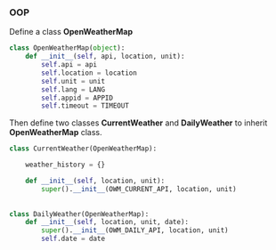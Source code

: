 ### OOP

Define a class **OpenWeatherMap**
```python
class OpenWeatherMap(object):
    def __init__(self, api, location, unit):
        self.api = api
        self.location = location
        self.unit = unit
        self.lang = LANG
        self.appid = APPID
        self.timeout = TIMEOUT
```

Then define two classes **CurrentWeather** and **DailyWeather** to inherit **OpenWeatherMap** class.
                 
```python        
class CurrentWeather(OpenWeatherMap):

    weather_history = {}

    def __init__(self, location, unit):
        super().__init__(OWM_CURRENT_API, location, unit)
        
        
class DailyWeather(OpenWeatherMap):
    def __init__(self, location, unit, date):
        super().__init__(OWM_DAILY_API, location, unit)
        self.date = date
```